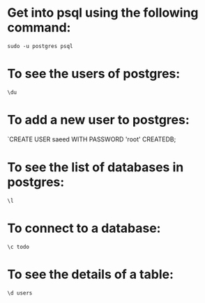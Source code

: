 # Get into psql using the following command:
`sudo -u postgres psql`

# To see the users of postgres:
` \du `

# To add a new user to postgres:
`CREATE USER saeed WITH PASSWORD 'root' CREATEDB;

# To see the list of databases in postgres:
` \l `

# To connect to a database:
` \c todo `

# To see the details of a table:
` \d users `


